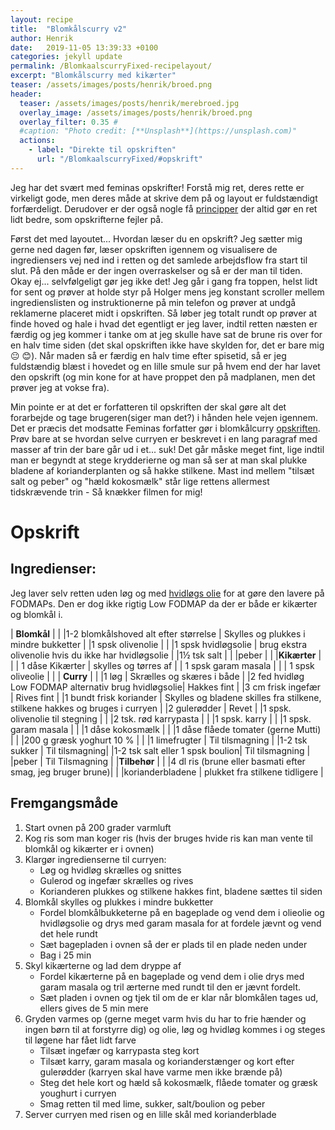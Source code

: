 ```yaml
---
layout: recipe
title:  "Blomkålscurry v2"
author: Henrik
date:   2019-11-05 13:39:33 +0100
categories: jekyll update
permalink: /BlomkaalscurryFixed-recipelayout/
excerpt: "Blomkålscurry med kikærter"
teaser: /assets/images/posts/henrik/broed.png
header:
  teaser: /assets/images/posts/henrik/merebroed.jpg
  overlay_image: /assets/images/posts/henrik/broed.png
  overlay_filter: 0.35 # 
  #caption: "Photo credit: [**Unsplash**](https://unsplash.com)"
  actions:
    - label: "Direkte til opskriften"
      url: "/BlomkaalscurryFixed/#opskrift"
---
```



Jeg har det svært med feminas opskrifter! Forstå mig ret, deres rette er virkeligt gode, men deres måde at skrive dem på og layout er fuldstændigt forfærdeligt. Derudover er der også nogle få [principper][principper] der altid gør en ret lidt bedre, som opskrifterne fejler på.

Først det med layoutet... 
Hvordan læser du en opskrift? Jeg sætter mig gerne ned dagen før, læser opskriften igennem og visualisere de ingrediensers vej ned ind i retten og det samlede arbejdsflow fra start til slut. På den måde er der ingen overraskelser og så er der man til tiden. Okay ej... selvfølgeligt gør jeg ikke det! Jeg går i gang fra toppen, helst lidt for sent og prøver at holde styr på Holger mens jeg konstant scroller mellem ingredienslisten og instruktionerne på min telefon og prøver at undgå reklamerne placeret midt i opskriften. Så løber jeg totalt rundt op prøver at finde hoved og hale i hvad det egentligt er jeg laver, indtil retten næsten er færdig og jeg kommer i tanke om at jeg skulle have sat de brune ris over for en halv time siden (det skal opskriften ikke have skylden for, det er bare mig :neutral_face: :blush:). Når maden så er færdig en halv time efter spisetid, så er jeg fuldstændig blæst i hovedet og en lille smule sur på hvem end der har lavet den opskrift (og min kone for at have proppet den på madplanen, men det prøver jeg at vokse fra).

Min pointe er at det er forfatteren til opskriften der skal gøre alt det forarbejde og tage brugeren(siger man det?) i hånden hele vejen igennem. Det er præcis det modsatte Feminas forfatter gør i blomkålcurry [opskriften][opskrift]. Prøv bare at se hvordan selve curryen er beskrevet i en lang paragraf med masser af trin der bare går ud i et... suk! 
Det går måske meget fint, lige indtil man er begyndt at stege krydderierne og man så ser at man skal plukke bladene af korianderplanten og så hakke stilkene. Mast ind mellem "tilsæt salt og peber" og "hæld kokosmælk" står lige rettens allermest tidskrævende trin - Så knækker filmen for mig! 

# Opskrift

## Ingredienser: 
Jeg laver selv retten uden løg og med [hvidløgs olie][garlicoil] for at gøre den lavere på FODMAPs. Den er dog ikke rigtig Low FODMAP da der er både er kikærter og blomkål i.

| **Blomkål** | |
|1-2 blomkålshoved alt efter størrelse | Skylles og plukkes i mindre bukketter   | 
|1 spsk olivenolie |  | 
|1 spsk hvidløgsolie | brug ekstra olivenolie hvis du ikke har hvidløgsolie | 
|1½  tsk salt |  |
|peber |  |
|**Kikærter** |  |
| 1 dåse Kikærter | skylles og tørres af |
| 1 spsk garam masala | |
| 1 spsk oliveolie | |
| **Curry** | |
|1 løg   | Skrælles og skæres i både   |
|2 fed hvidløg  <br>
Low FODMAP alternativ brug hvidløgsolie| Hakkes fint  |
|3 cm frisk ingefær  |  Rives fint  |
|1 bundt frisk koriander  | Skylles og bladene skilles fra stilkene, stilkene hakkes og bruges i curryen   |
|2 gulerødder | Revet |
|1 spsk. olivenolie til stegning  |    |
|2 tsk. rød karrypasta  |    |
|1 spsk. karry  |    |
|1 spsk. garam masala  |    |
|1 dåse kokosmælk  |    |
|1 dåse flåede tomater (gerne Mutti) |    |
|200 g græsk yoghurt 10 %  |    |
|1 limefrugter  |  Til tilsmagning  |
|1-2 tsk sukker | Til tilsmagning|
|1-2 tsk salt eller 1 spsk boulion| Til tilsmagning | 
|peber | Til Tilsmagning |
|**Tilbehør** |  |
|4 dl ris (brune eller basmati efter smag, jeg bruger brune)| |
|korianderbladene | plukket fra stilkene tidligere |


## Fremgangsmåde
1. Start ovnen på 200 grader varmluft
2. Kog ris som man koger ris (hvis der bruges hvide ris kan man vente til blomkål og kikærter er i ovnen)
3. Klargør ingredienserne til curryen:
    - Løg og hvidløg skrælles og snittes
    - Gulerod og ingefær skrælles og rives
    - Korianderen plukkes og stilkene hakkes fint, bladene sættes til siden
4. Blomkål skylles og plukkes i mindre bukketter
    - Fordel blomkålbukketerne på en bageplade og vend dem i olieolie og hvidløgsolie og drys med garam masala for at fordele jævnt og vend det hele rundt
    - Sæt bagepladen i ovnen så der er plads til en plade neden under
    - Bag i 25 min
5.  Skyl kikærterne og lad dem dryppe af
    - Fordel kikærterne på en bageplade og vend dem i olie drys med garam masala og tril ærterne med rundt til den er jævnt fordelt.
    - Sæt pladen i ovnen og tjek til om de er klar når blomkålen tages ud, ellers gives de 5 min mere
6. Gryden varmes op (gerne meget varm hvis du har to frie hænder og ingen børn til at forstyrre dig) og olie, løg og hvidløg kommes i og steges til løgene har fået lidt farve
    - Tilsæt ingefær og karrypasta steg kort
    - Tilsæt karry, garam masala og korianderstænger og kort efter gulerødder (karryen skal have varme men ikke brænde på)
    - Steg det hele kort og hæld så kokosmælk, flåede tomater og græsk youghurt i curryen
    - Smag retten til med lime, sukker, salt/boulion og peber
7. Server curryen med risen og en lille skål med korianderblade





[Cleaned]: /BlomkaalscurryFixed-blog/
[opskrift]: https://www.femina.dk/mad/hovedretter/blomkaalskarry-med-sproede-kikaerter
[principper]:   /principper/
[garlicoil]: /low-foodmap-hvidloegsolie/
